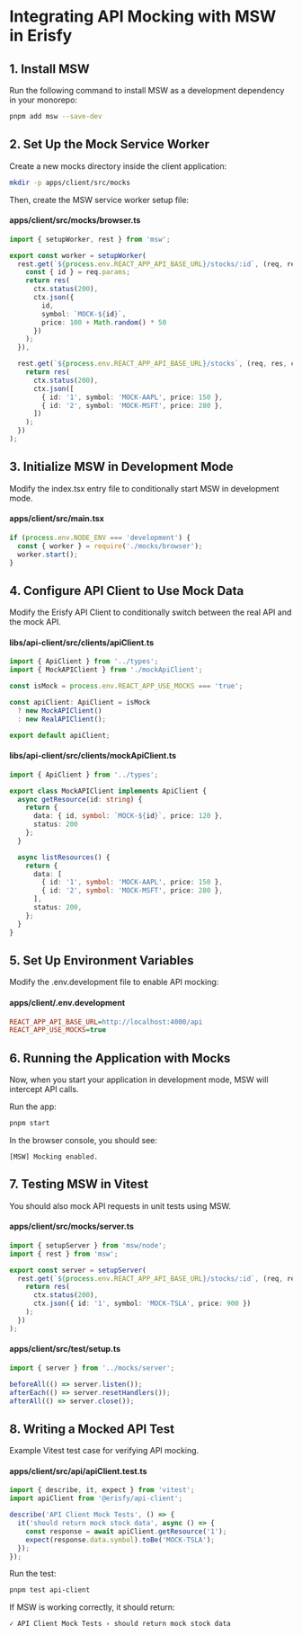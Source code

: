 # Integrating API Mocking with MSW in Erisfy

## 1. Install MSW

Run the following command to install MSW as a development dependency in your monorepo:

```bash
pnpm add msw --save-dev
```

## 2. Set Up the Mock Service Worker

Create a new mocks directory inside the client application:

```bash
mkdir -p apps/client/src/mocks
```

Then, create the MSW service worker setup file:

#### apps/client/src/mocks/browser.ts

```typescript
import { setupWorker, rest } from 'msw';

export const worker = setupWorker(
  rest.get(`${process.env.REACT_APP_API_BASE_URL}/stocks/:id`, (req, res, ctx) => {
    const { id } = req.params;
    return res(
      ctx.status(200),
      ctx.json({ 
        id, 
        symbol: `MOCK-${id}`, 
        price: 100 + Math.random() * 50 
      })
    );
  }),

  rest.get(`${process.env.REACT_APP_API_BASE_URL}/stocks`, (req, res, ctx) => {
    return res(
      ctx.status(200),
      ctx.json([
        { id: '1', symbol: 'MOCK-AAPL', price: 150 },
        { id: '2', symbol: 'MOCK-MSFT', price: 280 },
      ])
    );
  })
);
```

## 3. Initialize MSW in Development Mode

Modify the index.tsx entry file to conditionally start MSW in development mode.

#### apps/client/src/main.tsx

```typescript
if (process.env.NODE_ENV === 'development') {
  const { worker } = require('./mocks/browser');
  worker.start();
}
```

## 4. Configure API Client to Use Mock Data

Modify the Erisfy API Client to conditionally switch between the real API and the mock API.

#### libs/api-client/src/clients/apiClient.ts

```typescript
import { ApiClient } from '../types';
import { MockAPIClient } from './mockApiClient';

const isMock = process.env.REACT_APP_USE_MOCKS === 'true';

const apiClient: ApiClient = isMock
  ? new MockAPIClient()
  : new RealAPIClient();

export default apiClient;
```

#### libs/api-client/src/clients/mockApiClient.ts

```typescript
import { ApiClient } from '../types';

export class MockAPIClient implements ApiClient {
  async getResource(id: string) {
    return { 
      data: { id, symbol: `MOCK-${id}`, price: 120 }, 
      status: 200 
    };
  }

  async listResources() {
    return {
      data: [
        { id: '1', symbol: 'MOCK-AAPL', price: 150 },
        { id: '2', symbol: 'MOCK-MSFT', price: 280 },
      ],
      status: 200,
    };
  }
}
```

## 5. Set Up Environment Variables

Modify the .env.development file to enable API mocking:

#### apps/client/.env.development

```ini
REACT_APP_API_BASE_URL=http://localhost:4000/api
REACT_APP_USE_MOCKS=true
```

## 6. Running the Application with Mocks

Now, when you start your application in development mode, MSW will intercept API calls.

Run the app:

```bash
pnpm start
```

In the browser console, you should see:

```
[MSW] Mocking enabled.
```

## 7. Testing MSW in Vitest

You should also mock API requests in unit tests using MSW.

#### apps/client/src/mocks/server.ts

```typescript
import { setupServer } from 'msw/node';
import { rest } from 'msw';

export const server = setupServer(
  rest.get(`${process.env.REACT_APP_API_BASE_URL}/stocks/:id`, (req, res, ctx) => {
    return res(
      ctx.status(200),
      ctx.json({ id: '1', symbol: 'MOCK-TSLA', price: 900 })
    );
  })
);
```

#### apps/client/src/test/setup.ts

```typescript
import { server } from '../mocks/server';

beforeAll(() => server.listen());
afterEach(() => server.resetHandlers());
afterAll(() => server.close());
```

## 8. Writing a Mocked API Test

Example Vitest test case for verifying API mocking.

#### apps/client/src/api/apiClient.test.ts

```typescript
import { describe, it, expect } from 'vitest';
import apiClient from '@erisfy/api-client';

describe('API Client Mock Tests', () => {
  it('should return mock stock data', async () => {
    const response = await apiClient.getResource('1');
    expect(response.data.symbol).toBe('MOCK-TSLA');
  });
});
```

Run the test:

```bash
pnpm test api-client
```

If MSW is working correctly, it should return:

```
✓ API Client Mock Tests › should return mock stock data
```
